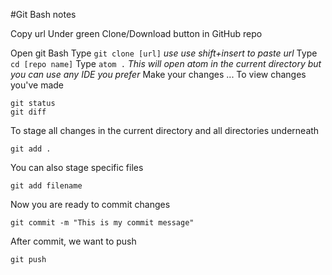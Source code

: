 #Git Bash notes

Copy url
  Under green Clone/Download button in GitHub repo

Open git Bash
Type `git clone [url]`
  _use use shift+insert to paste url_
Type `cd [repo name]`
Type `atom .`
  *This will open atom in the current directory but you can use any IDE you prefer*
Make your changes
...
To view changes you've made
```
git status
git diff
```
To stage all changes in the current directory and all directories underneath
```
git add .
```
You can also stage specific files
```
git add filename
```
Now you are ready to commit changes
```
git commit -m "This is my commit message"
```
After commit, we want to push
```
git push
```
